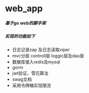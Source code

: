 # web_app
##### 基于go web的脚手架  
##### 实现的功能如下 
+ 日志记录zap 及日志读取viper
+ mvc分层 controll层  loggic层及dao层
+ 数据库接入redis及mysql
+ gorm
+ jwt验证，雪花算法
+ swag文档
+ 采用令牌桶实现限流

